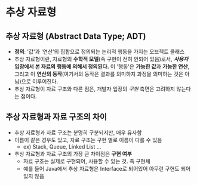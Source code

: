 # 추상 자료형

## 추상 자료형 (Abstract Data Type; ADT)

- **정의**: '값'과 '연산'의 집합으로 정의되는 논리적 행동을 가지는 오브젝트 클래스
- 추상 자료형이란, 자료형의 **수학적 모델**(즉 구현이 전혀 안되어 있음)로서, ***사용자* 입장에서 본 자료의 행동에 의해서 정의된다.** 이 '행동'은 **가능한 값**과 **가능한 연산**, 그리고 이 **연산의 동작**(여기서의 동작은 결과를 의미하지 과정을 의미하는 것은 아님)으로 이루어진다.
- 추상 자료형이 자료 구조와 다른 점은, 개발자 입장의 *구현* 측면은 고려하지 않는다는 점이다.

## 추상 자료형과 자료 구조의 차이

- 추상 자료형과 자료 구조는 분명히 구분되지만, 매우 유사함
- 이름이 같은 경우도 있고, 자료 구조는 구현 별로 이름이 다를 수 있음
  - ex) Stack, Queue, Linked List ...
- 추상 자료형과 자료 구조의 가장 큰 차이점은 **구현 여부**
  - 자료 구조는 실제로 구현되어, 사용할 수 있는 것. 즉 구현체
  - 예를 들어 Java에서 추상 자료형은 Interface로 되어있어 아무런 구현도 되어 있지 않음
